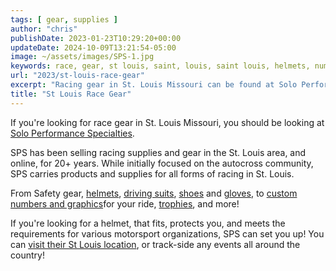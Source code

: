 ```yaml
---
tags: [ gear, supplies ]
author: "chris"
publishDate: 2023-01-23T10:29:20+00:00
updateDate: 2024-10-09T13:21:54-05:00
image: ~/assets/images/SPS-1.jpg
keywords: race, gear, st louis, saint, louis, saint louis, helmets, numbers, safety, suits, shoes, gloves, trophies, decals, graphics, autocross, solo, performance, specialties, SPS, Solo Performance Specialties
url: "2023/st-louis-race-gear"
excerpt: "Racing gear in St. Louis Missouri can be found at Solo Performance Specialties"
title: "St Louis Race Gear"
---
```


If you're looking for race gear in St. Louis Missouri, you should be looking at [Solo Performance Specialties](https://www.soloperformance.com/).

SPS has been selling racing supplies and gear in the St. Louis area, and online, for 20+ years. While initially focused on the autocross community, SPS carries products and supplies for all forms of racing in St. Louis.

From Safety gear, [helmets](https://soloperformance.com/collections/helmets-and-accessories), [driving suits](https://soloperformance.com/collections/drivers-suits-fire-retardant-underwear-and-accessories), [shoes](https://soloperformance.com/collections/shoes) and [gloves](https://soloperformance.com/collections/gloves),  to [custom numbers and graphics](https://soloperformance.com/collections/numbers-letters-decals-and-custom-graphics)for your ride, [trophies](https://soloperformance.com/collections/sps-trophy-shop), and more!

If you're looking for a helmet, that fits, protects you, and meets the requirements for various motorsport organizations, SPS can set you up! You can [visit their St Louis location](https://soloperformance.com/pages/find-us-service-info), or track-side any events all around the country!
